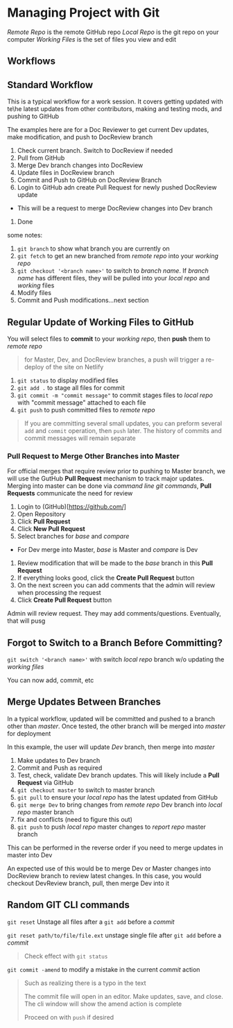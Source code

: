 # Managing Project with Git

*Remote Repo* is the remote GitHub repo
*Local Repo* is the git repo on your computer
*Working Files* is the set of files you view and edit

## Workflows

## Standard Workflow
This is a typical workflow for a work session. It covers getting updated with te\he latest updates from other contributors, making and testing mods, and pushing to GitHub

The examples here are for a Doc Reviewer to get current Dev updates, make modification, and push to DocReview branch

1. Check current branch. Switch to DocReview if needed
1. Pull from GitHub
1. Merge Dev branch changes into DocReview
1. Update files in DocReview branch
1. Commit and Push to GitHub on DocReview Branch
1. Login to GitHub adn create Pull Request for newly pushed DocReview update
  - This will be a request to merge DocReview changes into Dev branch
1. Done

some notes: 

1. ```git branch``` to show what branch you are currently on
1. ```git fetch``` to get an new branched from *remote repo* into your *working repo*
1. ```git checkout '<branch name>'``` to switch to *branch name*. If *branch name* has different files, they will be pulled into your *local repo* and *working* files
1. Modify files
1. Commit and Push modifications...next section

## Regular Update of Working Files to GitHub
You will select files to **commit** to your *working repo*, then **push** them to *remote repo*

> for Master, Dev, and DocReview branches, a push will trigger a re-deploy of the site on Netlify

1. ```git status``` to display modified files
1. ```git add .``` to stage all files for commit
1. ```git commit -m "commit message"``` to commit stages files to *local repo* with "commit message" attached to each file
1. ```git push``` to push committed files to *remote repo*

> If you are committing several small updates, you can preform several ```add``` and ```commit``` operation, then ```push``` later. The history of commits and commit messages will remain separate

### Pull Request to Merge Other Branches into Master
For official merges that require review prior to pushing to Master branch, we will use the GutHub **Pull Request** mechanism to track major updates. Merging into master can be done via *command line git commands*, **Pull Requests** communicate the need for review

1. Login to (GitHub)[https://github.com/]
1. Open Repository
1. Click **Pull Request** 
1. Click **New Pull Request**
1. Select branches for *base* and *compare*
  - For Dev merge into Master, *base* is Master and *compare* is Dev
1. Review modification that will be made to the *base* branch in this **Pull Request**
1. If everything looks good, click the **Create Pull Request** button
1. On the next screen you can add comments that the admin will review when processing the request
1. Click **Create Pull Request** button

Admin will review request. They may add comments/questions. Eventually, that will pusg

## Forgot to Switch to a Branch Before Committing?
```git switch '<branch name>'``` with switch *local repo* branch w/o updating the *working files*

You can now add, commit, etc


## Merge Updates Between Branches
In a typical workflow, updated will be committed and pushed to a branch other than *master*. Once tested, the other branch will be merged into *master* for deployment

In this example, the user will update *Dev* branch, then merge into *master*

1. Make updates to Dev branch
1. Commit and Push as required
1. Test, check, validate Dev branch updates. This will likely include a **Pull Request** via GitHub
1. ```git checkout master``` to switch to master branch
1. ```git pull``` to ensure your *local repo* has the latest updated from GitHub
1. ```git merge Dev``` to bring changes from *remote repo* Dev branch into *local repo* master branch
1. fix and conflicts (need to figure this out)
1. ```git push``` to push *local repo* master changes to *report repo* master branch

This can be performed in the reverse order if you need to merge updates in master into Dev

An expected use of this would be to merge Dev or Master changes into DocReview branch to review latest changes. In this case, you would checkout DevReview branch, pull, then merge Dev into it

## Random GIT CLI commands

```git reset``` Unstage all files after a ```git add``` before a *commit*

```git reset path/to/file/file.ext``` unstage single file after ```git add```  before a *commit*

> Check effect with ```git status```

```git commit -amend``` to modify a mistake in the current *commit* action

> Such as realizing there is a typo in the text
>
>The commit file will open in an editor. Make updates, save, and close. The cli window will show the amend action is complete
>
>Proceed on with ```push``` if desired

